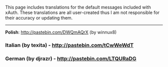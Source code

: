 This page includes translations for the default messages included with xAuth. These translations are all user-created thus I am not responsible for their accuracy or updating them.
***
**Polish**: http://pastebin.com/DWQmAQrX (by winnux8)  

### Italian (by texita) - http://pastebin.com/tCwWeWdT
### German (by djrazr) - http://pastebin.com/LTQURaDG